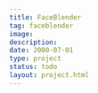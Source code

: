 ```yaml
---
title: FaceBlender
tag: faceblender
image: 
description: 
date: 2000-07-01
type: project
status: todo
layout: project.html
---
```



